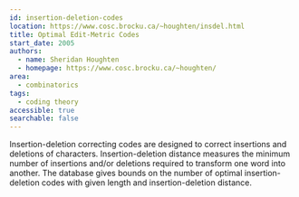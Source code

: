 ```yaml
---
id: insertion-deletion-codes
location: https://www.cosc.brocku.ca/~houghten/insdel.html
title: Optimal Edit-Metric Codes
start_date: 2005
authors:
  - name: Sheridan Houghten
  - homepage: https://www.cosc.brocku.ca/~houghten/
area:
  - combinatorics
tags:
  - coding theory
accessible: true
searchable: false
---
```


Insertion-deletion correcting codes are designed to correct insertions and deletions of characters. Insertion-deletion distance measures the minimum number of insertions and/or deletions required to transform one word into another.  The database gives bounds on the number of optimal insertion-deletion codes with given length and insertion-deletion distance.